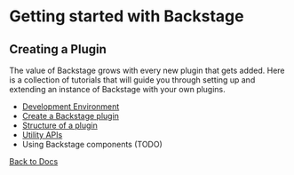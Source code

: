 # Getting started with Backstage

## Creating a Plugin

The value of Backstage grows with every new plugin that gets added. Here is a collection of tutorials that will guide you through setting up and extending an instance of Backstage with your own plugins.

- [Development Environment](development-environment.md)
- [Create a Backstage plugin](create-a-plugin.md)
- [Structure of a plugin](structure-of-a-plugin.md)
- [Utility APIs](utility-apis.md)
- Using Backstage components (TODO)

[Back to Docs](../README.md)
